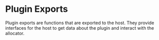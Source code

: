 # Plugin Exports

Plugin exports are functions that are exported to the host. They provide interfaces for the host to get data about the plugin and interact with the allocator.